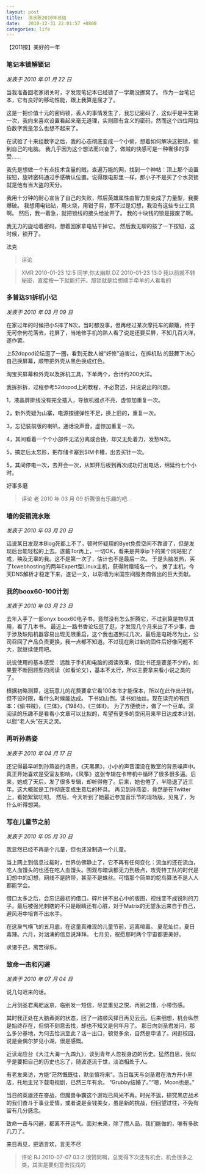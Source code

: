 ```yaml
---
layout: post
title:  流水账2010年总结
date:   2010-12-31 22:01:57 +0800
categories: life
---
```

【2011按】美好的一年

### 笔记本锁解锁记

*发表于 2010 年 01 月 22 日*

当我准备回老家闭关时，才发现笔记本已经锁了一学期没挪窝了。 作为一台笔记本，它有良好的移动性能，跟上我算是屈才了。

这是一把价值十元的密码锁，丢人的事情发生了，我忘记密码了，这似乎是平生第一次，我向来喜欢设置看起来毫无道理，实则颇有含义的密码，然而这个四位阿拉伯数字我是怎么也想不起来了。

在试验了十来组数字之后，我的心态彻底变成一个小偷，想着如何解决这把锁，偷到自己的电脑。 我几乎因为这个想法而兴奋了，做贼的快感可是一种奢侈的享受……

我先是想做一个有点技术含量的贼，查遍万能的网，找到一个神帖：顶上那个设置按钮，旋转密码通过手感确认位置。说得跟电影里一样，那小子不是买了个水货锁就是他有当大盗的天分。

我用十分钟的耐心宣告了自己的失败，然后英雄属性由智力型变成了力量型，我要爆破。 我想用电钻钻，用火烧，用钳子剪，那不过是幻想，我没有这些专业工具啊。 然后，我一着急，就把锁线的接头给扯开了。 我的十块钱的锁是报废了啊。

我无力的旋动着密码，想着回家拿电钻干掉它。 然后我无聊的按了一下按钮，这时候，锁开了。

法克

> 评论

> XMR 2010-01-23 12:5
> 同学,你太幽默
> DZ 2010-01-23 13:0
> 我以前就不转秘密，直接按一下就能打开。那锁就是给想顺手牵羊的人看看的

### 多普达S1拆机小记

*发表于 2010 年 03 月 09 日*

在家过年的时候把小S摔了N次，当时都没事，但再经过某次摩托车的颠簸，终于无可奈何花落去，花屏了，当地修手机的熟人看了说是还要买屏，不知几百大洋，遂作罢。

上52dopod论坛逛了一圈，看到无数人被“奸修”迫害过，在拆机贴 的鼓舞下决心自己换屏幕，顺带把外壳从黑色换成红色。

淘宝买屏幕和外壳以及拆机工具，下单两个，合计约200大洋。

我拆拆拆，过程参考52dopod上的教程，不必赘述，只说说出的问题。

1，液晶屏排线没有完全插入，导致机器点不亮，虚惊加重复一次。

2，新外壳疑为山寨，电源按键弹性不足，换上旧的，重复一次。

3，忘记装前版的喇叭，通话没声音，虚惊加重复一次。

4，其间看着一个个小部件无法分离或合拢，却又无处着力，发愁N次。

5，搞定后太忘形，把存储卡塞到SIM卡槽，出去买针一次。

5，其间停电一次，去开会一次，从卸开后板到再次成功打出电话，绵延约七个小时。

好事多磨

> 评论
> 老
> 2010 年 03 月 09
> 折腾很有乐趣的吧..

### 墙的促销流水账

*发表于 2010 年 03 月 20 日*

话说某日发现本Blog死都上不了，顿时怀疑用的Byet免费空间不靠谱了，但是发现后台能轻松的上去。遂戴Tor再上，一切OK，看来是共享ip下的某个网站犯了戒，殃及无辜的我。这不是第一次了，估计也不是最后一次。 于是头脑发热，买了Ixwebhosting的两年Expert型Linux主机，获得附赠域名一个。 换了主机，今天DNS解析才稳定下来，遂记一文，以彰墙为米国空间服务商做出的巨大贡献。

### 我的boox60-100计划

*发表于 2010 年 03 月 23 日*

去年入手了一部onyx boox60电子书，竟然没有怎么折腾它，不过到算是物尽其用，看了几本书。 最近上一路书香论坛逛了逛，才发现几个月来出了不少事，由于涉及缺陷机器容易出现无限重启，这个我也遇到过几次，最后是电耗尽为止，公司召回了产品负责更换，我一点都不知道。不过现在刷过新的固件后好像问题不大，就继续使用吧。

说说使用的基本感受：远胜于手机和电脑的阅读效果，但比书还是要差不少的，如果要不断回顾型的阅读（如看论文），基本不太行，所以主要拿来看小说之类的了。

根据初略测算，这玩意儿的花费要拿它看100本书才能保本，所以在此作出计划，但不设时限，看什么时候能达成。 下书如山倒，读书如抽丝。现在读完的有四本：《偷书贼》，《三体》，《1984》，《三体II》。 为了方便统计，做了一个豆单。深阅读的乐趣不是看看小文章可以比拟的，希望有更多的空闲用来早日达成本计划，以慰“老人头”在天之灵。

### 再听孙燕姿

*发表于 2010 年 04 月 17 日*

还记得最早听到孙燕姿的场景，《天黑黑》，小小的声音湮没在教室的背景噪声中。真正开始喜欢是受室友影响，《风筝》这张专辑在卡带机中循环了很多很多遍。后来，她成了天后，发了很多专辑，却听得倦了。后来，她也倦了，半隐退了近三年。这大概就是工作彻底变成生意后的杯具。 再见到孙燕姿，竟然是在Twitter上，看她絮絮叨叨。 然后，今天听到了她最近参加音乐节的现场版。见鬼了，为什么听得想哭。

### 写在儿童节之前

*发表于 2010 年 05 月 30 日*

我显然已经不再是个儿童，但也还没制造一个儿童。

当上网上到信息过载时，世界仿佛静止了，它不再有任何变化：流血的还在流血，吃人血馒头的也还在吃人血馒头。围观与暗讽都无力到极点，攻壳特工队的时代是幻想中的幻想，网线不是脐带，甚至不是蛛丝。可惜那个简单的鸵鸟算法不是人人都能学会。

借口太多之后，会忘记最初的借口。碎片拼不出心中的版图，视线变不成锐利的刀子。最后被强光刺瞎的不只是眼睛还有心脏，对于Matrix的无望永远来自于自己，避风港中培育不出水手。

在这戾气横飞的五月底，在这童真难现的儿童节前，远离喧嚣。 夏花灿烂，夏日毒辣。六月，对汹涌的信息说拜拜。 七月见，祝愿那时两个宇宙都更美好。

求诸于己，离苦得乐。

### 致命一击和闪避

*发表于 2010 年 07 月 04 日*

说几句迟来的话。

上月剑圣君离肥返京，临别发一短信，尽显重见之悦、再别之惜，小带伤感。

其时我正处在大脑煮粥的状态，回了一路顺风择日再见云云。后来细想，机会纵然是始终存在，但倘不刻意去找，却也不知又是何年月了。 那日向剑圣君发问，那么多分基地，为何去恰派至此？话一出口，顿觉多余，自然是申请了。闲逛校园，说是会偶尔梦见小湖，很是感慨。

近读龙应台《大江大海一九四九》，谈到青年人忽视身边的历史。猛然自思，我似乎是要把自己的历史也忘了，随波逐流于世，淡泊相处于人。

有老友来访，方能“茫然慨既往，默坐慎将来”。当日每天与剑圣君在浩方开小黑店，托地主兄下载电视剧，已然三年有余。 “Grubby结婚了。”“嗯，Moon也是。”

当日的英雄还在奋战，但魔兽争霸这个游戏已风光不再。时光不返，研究黑店战术的我们奋斗于事业爱情，或者说是金钱美女，虽是新的挑战，但回望过往，不免有留有几分感念。

致命一击与闪避，都离不开运气。面对未来，除了攒人品，我们能做的，唯有多砍几刀了。

来日再见，把酒言欢，言无不尽

> 评论
> RJ 2010-07-07 03:2
> 很赞同啊，总觉得下次还有机会，机会很多之类，其实是要刻意去找找的
